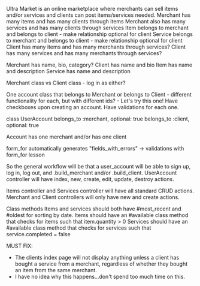 Ultra Market is an online marketplace where merchants can sell items and/or services and clients can post items/services needed.
Merchant has many items and has many clients through items
Merchant also has many services and has many clients through services
Item belongs to merchant and belongs to client - make relationship optional for client
Service belongs to merchant and belongs to client - make relationship optional for client
Client has many items and has many merchants through services?
Client has many services and has many merchants through services?

Merchant has name, bio, category?
Client has name and bio
Item has name and description
Service has name and description

Merchant class vs Client class - log in as either?

One account class that belongs to Merchant or belongs to Client - different functionality for each, but with different ids? - Let's try this one!
Have checkboxes upon creating an account. Have validations for each one.

class UserAccount
  belongs_to :merchant, optional: true
  belongs_to :client, optional: true

Account has one merchant and/or has one client

form_for automatically generates "fields_with_errors" -> validations with form_for lesson

So the general workflow will be that a user_account will be able to sign up, log in, log out, and .build_merchant and/or .build_client. UserAccount controller will have index, new, create, edit, update, destroy actions.

Items controller and Services controller will have all standard CRUD actions. Merchant and Client controllers will only have new and create actions.

Class methods
Items and services should both have #most_recent and #oldest for sorting by date.
Items should have an #available class method that checks for items such that item.quantity > 0
Services should have an #available class method that checks for services such that service.completed = false

MUST FIX:
- The clients index page will not display anything unless a client has bought a service from a merchant, regardless of whether they bought an item from the same merchant.
- I have no idea why this happens...don't spend too much time on this.
